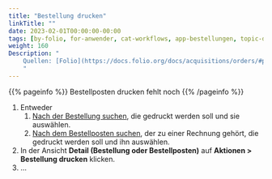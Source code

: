 ```yaml
---
title: "Bestellung drucken"
linkTitle: ""
date: 2023-02-01T00:00:00-00:00
tags: [by-folio, for-anwender, cat-workflows, app-bestellungen, topic-drucken, meta-gemeldet_docsfolioorg]
weight: 160
Description: "
    Quellen: [Folio](https://docs.folio.org/docs/acquisitions/orders/#printing-an-order ) & [GBV](https://info.gbv.de/display/FOLIOGBVEXTERN/Folio:+Bestellung+drucken)
    "
---
```


{{% pageinfo %}}
Bestellposten drucken fehlt noch
{{% /pageinfo %}}

1.  Entweder
    1.  [Nach der Bestellung suchen](https://info.gbv.de/display/FOLIOGBVEXTERN/Folio%3A+Bestellungen+suchen+und+exportieren), die gedruckt werden soll und sie auswählen.
    2.  [Nach dem Bestellposten suchen](https://info.gbv.de/display/FOLIOGBVEXTERN/Folio%3A+Bestellposten+suchen), der zu einer Rechnung gehört, die gedruckt werden soll und ihn auswählen.
2.  In der Ansicht **Detail (Bestellung oder Bestellposten)** auf **Aktionen > Bestellung drucken** klicken.
3.  ...
